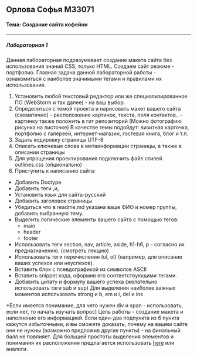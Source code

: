 ## Орлова Софья M33071 
#### Тема: Создание сайта кофейни
***
##### **Лабораторная 1**

Данная лабораторная подразумевает создание макета сайта без использования знаний CSS, только HTML. Создаем сайт резюме - портфолио. Главная задача данной лабораторной работы - ознакомиться с наиболее значимыми тегами и правилами их использования.

1. Установить любой текстовый редактор или же специализированное ПО (WebStorm и так далее) - на ваш выбор.
2. Определиться с темой проекта и нарисовать макет вашего сайта (схематично) - расположение картинок, текста, поля контактов.. - картинку также положить в гит репозиторий (Можно фотографию рисунка на листочке)
В качестве темы подойдут: визитная карточка, портфолио с галереей, интернет-магазин, гостевая книга, блог и т.п.
3. Задать кодировку страницы  UTF-8
4. Описать ключевые слова в метаинформации страницы, а также в описании страницы
5. Для упрощения проектирования подключить файл стилей outlines.css (опционально)
6. Приступить к написанию сайта:
+ Добавить Doctype
+ Добавить теги <html>,<head>и<body>,
+ Установить язык для сайта-русский
+ Добавить заголовок страницы  
+ Убедиться что в readme.md указана ваше ФИО и номер группы, добавить выбранную тему.
+ Выделить логические элементы вашего сайта с помощью  тегов:
  + main
  + header
  + footer
+ Использовать теги section, nav, article, aside, h1-h6, p - согласно их  предназначению. (смотреть лекцию)
+ Использовать теги перечисления (ul, ol) (например, для описание ваших успехов или неуспехов).
+ Вставить блок с псевдографикой из символов ASCII
+ Вставить snippet кода, оформив его соответствующими тегами.
+ Добавить цитату и формулу вашего успеха (желательно использовать тэги sub и sup)
Для выделения наиболее важных моментов использовать strong и b, em и i, del и ins
 

*Если имеется понимание, для чего нужен div и span - использовать, если нет, то начать изучать вопрос)
Цель работы - создание макета и наполнение его информацией. Если один-два подпункта из 6 пункта кажутся избыточными, и вы сможете доказать, почему на вашем сайте они не нужны (возможно предложив другие пункты) - на финальный балл не повлияет.
Для большей простоты выделения элементов и понимания их расположения предлагается использовать [here](https://github.com/ArtMan-8/outline-prototype) или аналоги.
